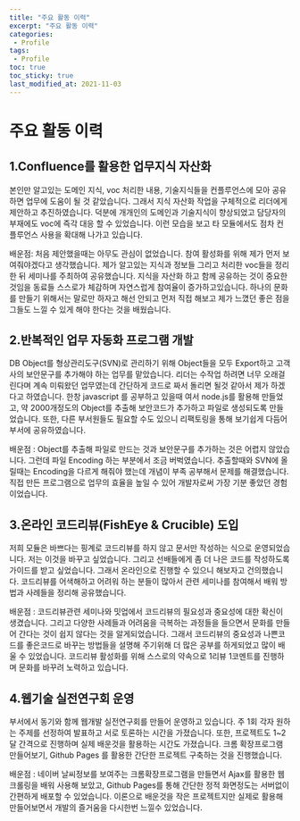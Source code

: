 ```yaml
---
title: "주요 활동 이력"
excerpt: "주요 활동 이력"
categories:
 - Profile
tags:
 - Profile
toc: true
toc_sticky: true
last_modified_at: 2021-11-03
---
```


# 주요 활동 이력

## 1.Confluence를 활용한 업무지식 자산화
본인만 알고있는 도메인 지식, voc 처리한 내용, 기술지식들을 컨플루언스에 모아 공유하면 업무에 도움이 될 것 같았습니다.
그래서 지식 자산화 작업을 구체적으로 리더에게 제안하고 추진하였습니다. 덕분에 개개인의 도메인과 기술지식이 향상되었고 담당자의 부재에도 voc에 즉각 대응 할 수 있었습니다.
이런 모습을 보고 타 모듈에서도 점차 컨플루언스 사용을 확대해 나가고 있습니다.  

배운점: 처음 제안했을때는 아무도 관심이 없었습니다. 참여 활성화를 위해 제가 먼저 보여줘야겠다고 생각했습니다.
제가 알고있는 지식과 정보들 그리고 처리한 voc들을 정리한 뒤 세미나를 주최하여 공유했습니다.
지식을 자산화 하고 함께 공유하는 것이 중요한 것임을 동료들 스스로가 체감하며 자연스럽게 참여율이 증가하고있습니다.
하나의 문화를 만들기 위해서는 말로만 하자고 해선 안되고 먼저 직접 해보고 제가 느꼈던 좋은 점을 그들도 느낄 수 있게 해야 한다는 것을 배웠습니다.  

## 2.반복적인 업무 자동화 프로그램 개발
DB Object를 형상관리도구(SVN)로 관리하기 위해 Object들을 모두 Export하고 고객사의 보안문구를 추가해야 하는 업무를 맡았습니다. 리더는 수작업 하려면 너무 오래걸린다며 계속 미뤄왔던 업무였는데 간단하게 코드로 짜서 돌리면 될것 같아서 제가 하겠다고 하였습니다. 한창 javascript 를 공부하고 있을때 여서 node.js를 활용해 만들었고, 약 2000개정도의 Object를 추출해 보안코드가 추가하고 파일로 생성되도록 만들었습니다. 또한, 다른 부서원들도 필요할 수도 있으니 리팩토링을 통해 보기쉽게 다듬어 부서에 공유하였습니다.  

배운점 : Object를 추출해 파일로 만드는 것과 보안문구를 추가하는 것은 어렵지 않았습니다. 그런데 파일 Encoding 하는 부분에서 조금 버벅였습니다. 추출할때와 SVN에 올릴때는 Encoding을 다르게 해줘야 했는데 개념이 부족 공부해서 문제를 해결했습니다. 직접 만든 프로그램으로 업무의 효율을 높일 수 있어 개발자로써 가장 기분 좋았던 경험이었습니다.

## 3.온라인 코드리뷰(FishEye & Crucible) 도입
저희 모듈은 바쁘다는 핑계로 코드리뷰를 하지 않고 문서만 작성하는 식으로 운영되었습니다. 저는 이것을 바꾸고 싶었습니다. 그리고 선배들에게 좀 더 나은 코드를 작성하도록 가이드를 받고 싶었습니다. 그래서 온라인으로 진행할 수 있으니 해보자고 건의했습니다. 코드리뷰를 어색해하고 어려워 하는 분들이 많아서 관련 세미나를 참여해서 배워 방법과 사례들을 정리해 공유했습니다.  

배운점 : 코드리뷰관련 세미나와 밋업에서 코드리뷰의 필요성과 중요성에 대한 확신이 생겼습니다. 그리고 다양한 사례들과 어려움을 극복하는 과정들을 들으면서 문화를 만들어 간다는 것이 쉽지 않다는 것을 알게되었습니다. 그래서 코드리뷰의 중요성과 나쁜코드를 좋은코드로 바꾸는 방법들을 설명해 주기위해 더 많은 공부를 하게되었고 많이 배울 수 있었습니다. 코드리뷰 활성화를 위해 스스로의 약속으로 1리뷰 1코멘트를 진행하며 문화를 바꾸려 노력하고 있습니다.

## 4.웹기술 실전연구회 운영
부서에서 동기와 함께 웹개발 실전연구회를 만들어 운영하고 있습니다. 주 1회 각자 원하는 주제를 선정하여 발표하고 서로 토론하는 시간을 가졌습니다. 
또한, 프로젝트도 1~2달 간격으로 진행하며 실제 배운것을 활용하는 시간도 가졌습니다. 크롬 확장프로그램 만들어보기, Github Pages 를 활용한 간단한 프로젝트 구축하는 것을 진행했습니다.  

배운점 : 네이버 날씨정보를 보여주는 크롬확장프로그램을 만들면서 Ajax를 활용한 웹 크롤링을 배워 사용해 보았고, Github Pages를 통해 간단한 정적 화면정도는 서버없이 간편하게 배포할 수 있었습니다. 이론으로 배운것을 작은 프로젝트지만 실제로 활용해 만들어보면서 개발의 즐거움을 다시한번 느낄수 있었습니다.


